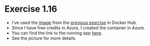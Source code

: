 # Exercise 1.16

- I've used the [image](https://hub.docker.com/r/rtardo/medium-clone) from the [previous exercise](https://github.com/mertkaanguzel/DevopsWithDocker-Exercises/tree/master/Part1/e1.15) in Docker Hub.
- Since I have free credits in Azure, I created the container in Azure.
- You can find the link to the running app [here](https://medium-clone.azurewebsites.net/swagger-ui/index.html).
- See the picture for more details.